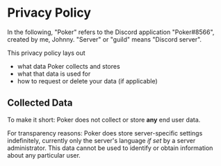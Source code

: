 # Privacy Policy

In the following, "Poker" refers to the Discord application "Poker#8566", created by me, Johnny.
"Server" or "guild" means "Discord server".

This privacy policy lays out
- what data Poker collects and stores
- what that data is used for
- how to request or delete your data (if applicable)

## Collected Data
To make it short: Poker does not collect or store **any** end user data.

For transparency reasons: Poker does store server-specific settings indefinitely, currently only the server's language *if set* by a server administrator. This data cannot be used to identify or obtain information about any particular user. 
